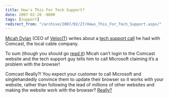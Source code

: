 ```yaml
---
title: How's This For Tech Support?
date: 2007-02-28 -0800
tags: [support]
redirect_from: "/archive/2007/02/27/Hows_This_For_Tech_Support.aspx/"
---
```


[Micah Dylan](http://micahdylan.com/ "Micah Dylan") (CEO of
[VelocIT](http://veloc-it.com/ "My Company")) writes about a [tech
support
call](http://micahdylan.com/archive/2007/03/01/Microsoft-Did-It.aspx "Tech Support With Comcast")
he had with Comcast, the local cable company.

To sum (though you should go [read
it](http://micahdylan.com/archive/2007/03/01/Microsoft-Did-It.aspx "Tech Support Call"))
Micah can’t login to the Comcast website and the tech support guy tells
him to call Microsoft claiming it’s a problem with the browser!

Comcast Really?! You expect your customer to call Microsoft and
singlehandedly convince them to update their browser so it works with
your website, rather than following the lead of millions of other
websites and making the website work with the browser?
[Really?](http://www.youtube.com/watch?v=RjtVnqZCndo)

